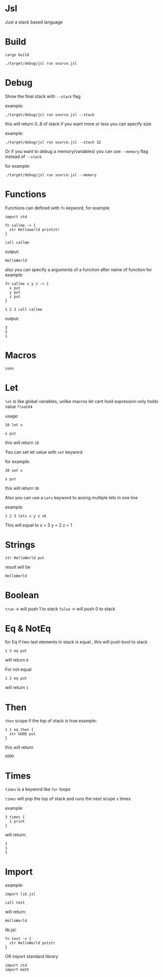 # Jsl
Just a stack based language

# Build
```cargo build```

```./target/debug/jsl run source.jsl```

# Debug
Show the final stack with `--stack` flag

example:

```./target/debug/jsl run source.jsl --stack```

this will return 0..8 of stack if you want more or less you can specify size

example:

```./target/debug/jsl run source.jsl --stack 32```

Or if you want to debug a memory(variables) you can use `--memory` flag instead of `--stack`

for example:

```./target/debug/jsl run source.jsl --memory```

# Functions
Functions can defined with `fn` keyword, for example

```
import std

fn callme -> {
  str Helloworld printstr
}

call callme
```

output:

```
HelloWorld
```

also you can specify a arguments of a function after name of function for example:

```
fn callme x y z -> {
  x put
  y put
  z put
}

1 2 3 call callme
```

output:

```
3
2
1
```

# Macros
`soon`

# Let
`let` is like global variables, unlike macros let cant hold expression only holds value `float64`

usage:

```
10 let x

x put
```

this will return `10`

You can set let value with `set` keyword

for example:

```
30 set x

x put
```

this will return `30`

Also you can use a `Lets` keyword to assing multiple lets in one line

example:

```
1 2 3 lets x y z ok
```

This will equal to
x = 3
y = 2
z = 1

# Strings
```
str HelloWorld put
```
result will be
```
HelloWorld
```

# Boolean
`true` -> will push 1 to stack
`false` -> will push 0 to stack

# Eq & NotEq
for Eq if two last elements in stack is equal , this will push bool to stack
```
1 2 eq put
```
will return `0`

For not equal
```
1 2 eq put
```
will return `1`

# Then
`then` scope if the top of stack is true
example:
```
1 1 eq then {
  str GOOD put
}

```
this will return 
```
GOOD
```
# Times
`times` is a keyword like `for` loops

`times` will pop the top of stack and runs the next scope `x` times

example:

```
3 times {
  1 print
}
```

will return:

```
1
1
1
```

# Import
example:

```
import lib.jsl

call test
```

will return:

```
HelloWorld
```

lib.jsl:

```
fn test -> {
  str HelloWorld putstr
}
```

OR import standard library

```
import std
import math
```
